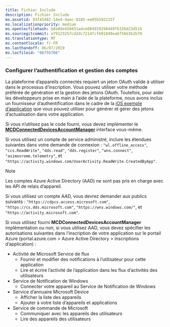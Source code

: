 ```yaml
---
title: Fichier Include
description: Fichier Include
ms.assetid: 93f45482-14e4-4aec-8185-ee05b592215f
ms.localizationpriority: medium
ms.openlocfilehash: b8a0de450431adce084919290d49f6326d23d51b
ms.sourcegitcommit: a79123257cd2dc7214fcf691849ea6f56b3b2b70
ms.translationtype: MT
ms.contentlocale: fr-FR
ms.lasthandoff: 06/07/2019
ms.locfileid: "66755766"
---
```

### <a name="set-up-authentication-and-account-management"></a>Configurer l’authentification et gestion des comptes

La plateforme d’appareils connectés requiert un jeton OAuth valide à utiliser dans le processus d’inscription.  Vous pouvez utiliser votre méthode préférée de génération et la gestion des jetons OAuth.  Toutefois, pour aider les développeurs prise en main à l’aide de la plateforme, nous avons inclus un fournisseur d’authentification dans le cadre de la [iOS exemple d’application](https://github.com/Microsoft/project-rome/tree/master/iOS/samples/account-provider-sample) que vous pouvez utiliser pour générer et gérer des jetons d’actualisation dans votre application.

Si vous n’utilisez pas le code fourni, vous devez implémenter le **[MCDConnectedDevicesAccountManager](../objectivec-api/connecteddevices/MCDConnectedDevicesAccountManager.md)** interface vous-même.

Si vous utilisez un compte de service administré, inclure les étendues suivantes dans votre demande de connexion : `"wl.offline_access"`, `"ccs.ReadWrite"`, `"dds.read"`, `"dds.register"`, `"wns.connect"`, `"asimovrome.telemetry"`, et `"https://activity.windows.com/UserActivity.ReadWrite.CreatedByApp"`.

> [!NOTE]
> Les comptes Azure Active Directory (AAD) ne sont pas pris en charge avec les API de relais d’appareil.

Si vous utilisez un compte AAD, vous devrez demander aux publics suivants : `"https://cdpcs.access.microsoft.com"`, `"https://cs.dds.microsoft.com"`, `"https://wns.windows.com/"`, et `"https://activity.microsoft.com"`.

Si vous utilisez fourni **MCDConnectedDevicesAccountManager** implémentation ou non, si vous utilisez AAD, vous devez spécifier les autorisations suivantes dans l’inscription de votre application sur le portail Azure (portal.azure.com > Azure Active Directory > inscriptions d’application) :
* Activité de Microsoft Service de flux 
  * Fournir et modifier des notifications à l’utilisateur pour cette application
  * Lire et écrire l’activité de l’application dans les flux d’activités des utilisateurs
* Service de Notification de Windows
  * Connecter votre appareil au Service de Notification de Windows 
* Service d’annuaire Microsoft Device
  * Afficher la liste des appareils
  * Ajouter à votre liste d’appareils et applications 
* Service de commande de Microsoft
  * Communiquer avec les appareils des utilisateurs
  * Lire des appareils des utilisateurs

